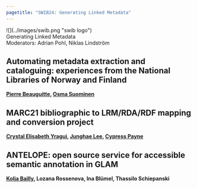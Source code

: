 ```yaml
---
pagetitle: "SWIB24: Generating Linked Metadata"
---
```



<div id="top">
<div class="column left">![](../images/swib.png "swib logo")</div>
<div class="column middle">Generating Linked Metadata</div>
<div id="countdown" class="column right"></div>
</div>

<div id="prog">
<div>Moderators: Adrian Pohl, Niklas Lindström</div>

    



## Automating metadata extraction and cataloguing: experiences from the National Libraries of Norway and Finland

<b><u>Pierre Beauguitte</u>, <u>Osma Suominen</u></b>



## MARC21 bibliographic to LRM/RDA/RDF mapping and conversion project

<b><u>Crystal Elisabeth Yragui</u>, <u>Junghae Lee</u>, <u>Cypress Payne</u></b>



## ANTELOPE: open source service for accessible semantic annotation in GLAM

<b><u>Kolja Bailly</u>, Lozana Rossenova, Ina Blümel, Thassilo Schiepanski</b>



</div>


